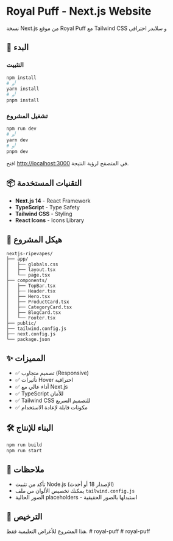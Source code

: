 # Royal Puff - Next.js Website

نسخة Next.js من موقع Royal Puff مع Tailwind CSS و سلايدر احترافي

## 🚀 البدء

### التثبيت

```bash
npm install
# أو
yarn install
# أو
pnpm install
```

### تشغيل المشروع

```bash
npm run dev
# أو
yarn dev
# أو
pnpm dev
```

افتح [http://localhost:3000](http://localhost:3000) في المتصفح لرؤية النتيجة.

## 📦 التقنيات المستخدمة

- **Next.js 14** - React Framework
- **TypeScript** - Type Safety
- **Tailwind CSS** - Styling
- **React Icons** - Icons Library

## 📁 هيكل المشروع

```
nextjs-ripevapes/
├── app/
│   ├── globals.css
│   ├── layout.tsx
│   └── page.tsx
├── components/
│   ├── TopBar.tsx
│   ├── Header.tsx
│   ├── Hero.tsx
│   ├── ProductCard.tsx
│   ├── CategoryCard.tsx
│   ├── BlogCard.tsx
│   └── Footer.tsx
├── public/
├── tailwind.config.js
├── next.config.js
└── package.json
```

## ✨ المميزات

- ✅ تصميم متجاوب (Responsive)
- ✅ تأثيرات Hover احترافية
- ✅ أداء عالي مع Next.js
- ✅ TypeScript للأمان
- ✅ Tailwind CSS للتصميم السريع
- ✅ مكونات قابلة لإعادة الاستخدام

## 🛠️ البناء للإنتاج

```bash
npm run build
npm run start
```

## 📝 ملاحظات

- تأكد من تثبيت Node.js (الإصدار 18 أو أحدث)
- يمكنك تخصيص الألوان من ملف `tailwind.config.js`
- الصور الحالية placeholders - استبدلها بالصور الحقيقية

## 📄 الترخيص

هذا المشروع للأغراض التعليمية فقط.
#   r o y a l - p u f f  
 #   r o y a l - p u f f  
 